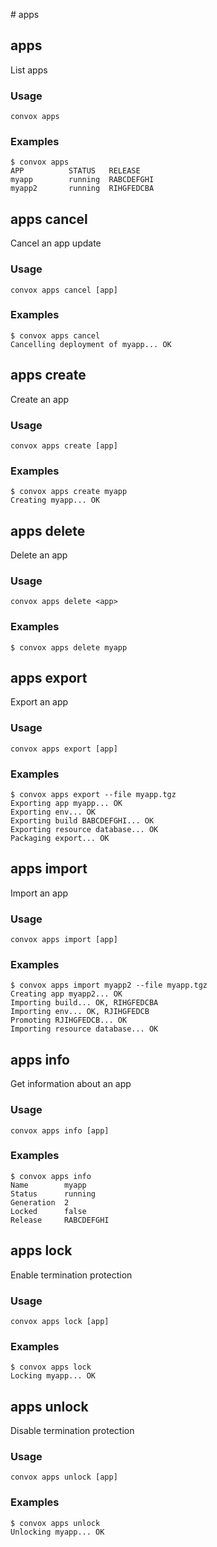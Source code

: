 # apps

## apps

List apps

### Usage

    convox apps

### Examples

    $ convox apps
    APP          STATUS   RELEASE
    myapp        running  RABCDEFGHI
    myapp2       running  RIHGFEDCBA

## apps cancel

Cancel an app update

### Usage

    convox apps cancel [app]

### Examples

    $ convox apps cancel
    Cancelling deployment of myapp... OK

## apps create

Create an app

### Usage

    convox apps create [app]

### Examples

    $ convox apps create myapp
    Creating myapp... OK

## apps delete

Delete an app

### Usage

    convox apps delete <app>

### Examples

    $ convox apps delete myapp

## apps export

Export an app

### Usage

    convox apps export [app]

### Examples

    $ convox apps export --file myapp.tgz
    Exporting app myapp... OK
    Exporting env... OK
    Exporting build BABCDEFGHI... OK
    Exporting resource database... OK
    Packaging export... OK

## apps import

Import an app

### Usage

    convox apps import [app]

### Examples

    $ convox apps import myapp2 --file myapp.tgz
    Creating app myapp2... OK
    Importing build... OK, RIHGFEDCBA
    Importing env... OK, RJIHGFEDCB
    Promoting RJIHGFEDCB... OK
    Importing resource database... OK   

## apps info

Get information about an app

### Usage

    convox apps info [app]

### Examples

    $ convox apps info
    Name        myapp
    Status      running
    Generation  2
    Locked      false
    Release     RABCDEFGHI

## apps lock

Enable termination protection

### Usage

    convox apps lock [app]

### Examples

    $ convox apps lock
    Locking myapp... OK

## apps unlock

Disable termination protection

### Usage

    convox apps unlock [app]

### Examples

    $ convox apps unlock
    Unlocking myapp... OK
